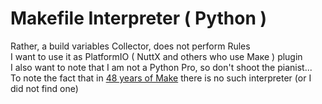 # Makefile Interpreter ( Python )
Rather, a build variables Collector, does not perform Rules<br>
I want to use it as PlatformIO ( NuttX and others who use Maке ) plugin<br>
I also want to note that I am not a Python Pro, so don't shoot the pianist...<br>
To note the fact that in [48 years of Make](https://en.wikipedia.org/wiki/Make_(software)) there is no such interpreter (or I did not find one)
